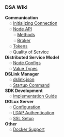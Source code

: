 ### DSA Wiki

**Communication**<br/>
&emsp;◌ [Initializing Connection](Protocol-Communication)<br/>
&emsp;◌ [Node API](Node-API)<br/>
&emsp;&emsp;◌ [Methods](Methods)<br/>
&emsp;&emsp;◌ [Broker](Broker)<br/>
&emsp;◌ [Tokens](Tokens)<br/>
&emsp;◌ [Quality of Service](Quality-of-Service)<br/>
**Distributed Service Model**<br/>
&emsp;◌ [Node Configs](Configs)<br/>
&emsp;◌ [Value Types](Value-Types)<br/>
**DSLink Manager**<br/>
&emsp;◌ [dslink.json](dslink.json)<br/>
&emsp;◌ [Startup Command](Startup-Command)<br/>
**SDK Development**<br/>
&emsp;◌ [Implementation Guide](SDK-Implementation-Guide)<br/>
**DGLux Server**<br/>
&emsp;◌ [Configuration](DGLux-Server-Options)<br/>
&emsp;◌ [LDAP Authentication](DGLux-Server---LDAP-Authentication)<br/>
&emsp;◌ [SSL Setup](DGLux-Server---SSL)<br/>
**Other**<br/>
&emsp;◌ [Docker Support](Docker-Support)
